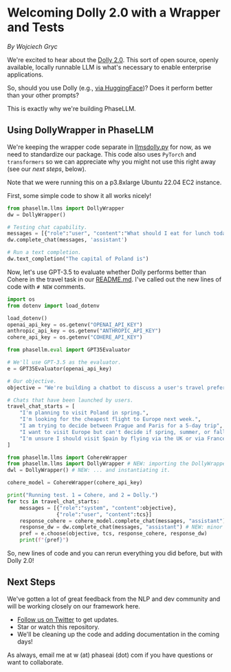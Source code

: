 # Welcoming Dolly 2.0 with a Wrapper and Tests
*By Wojciech Gryc*

We're excited to hear about the [Dolly 2.0](https://www.databricks.com/blog/2023/04/12/dolly-first-open-commercially-viable-instruction-tuned-llm). This sort of open source, openly available, locally runnable LLM is what's necessary to enable enterprise applications.

So, should you use Dolly (e.g., [via HuggingFace](https://huggingface.co/databricks/dolly-v2-12b))? Does it perform better than your other prompts?

This is exactly why we're building PhaseLLM.

## Using DollyWrapper in PhaseLLM

We're keeping the wrapper code separate in [llmsdolly.py](llmsdolly.py) for now, as we need to standardize our package. This code also uses `PyTorch` and `transformers` so we can appreciate why you might not use this right away (see our *next steps*, below).

Note that we were running this on a p3.8xlarge Ubuntu 22.04 EC2 instance.

First, some simple code to show it all works nicely!

```python
from phasellm.llms import DollyWrapper
dw = DollyWrapper()

# Testing chat capability.
messages = [{"role":"user", "content":"What should I eat for lunch today?"}]
dw.complete_chat(messages, 'assistant')

# Run a text completion.
dw.text_completion("The capital of Poland is")
```

Now, let's use GPT-3.5 to evaluate whether Dolly performs better than Cohere in the travel task in our [README.md](README.md). I've called out the new lines of code with `# NEW` comments.

```python
import os
from dotenv import load_dotenv

load_dotenv()
openai_api_key = os.getenv("OPENAI_API_KEY")
anthropic_api_key = os.getenv("ANTHROPIC_API_KEY")
cohere_api_key = os.getenv("COHERE_API_KEY")

from phasellm.eval import GPT35Evaluator

# We'll use GPT-3.5 as the evaluator.
e = GPT35Evaluator(openai_api_key)

# Our objective.
objective = "We're building a chatbot to discuss a user's travel preferences and provide advice."

# Chats that have been launched by users.
travel_chat_starts = [
    "I'm planning to visit Poland in spring.",
    "I'm looking for the cheapest flight to Europe next week.",
    "I am trying to decide between Prague and Paris for a 5-day trip",
    "I want to visit Europe but can't decide if spring, summer, or fall would be better.",
    "I'm unsure I should visit Spain by flying via the UK or via France."
]

from phasellm.llms import CohereWrapper
from phasellm.llms import DollyWrapper # NEW: importing the DollyWrapper...
dwl = DollyWrapper() # NEW: ... and instantiating it.

cohere_model = CohereWrapper(cohere_api_key)

print("Running test. 1 = Cohere, and 2 = Dolly.")
for tcs in travel_chat_starts:
    messages = [{"role":"system", "content":objective},
                {"role":"user", "content":tcs}]
    response_cohere = cohere_model.complete_chat(messages, "assistant")
    response_dw = dw.complete_chat(messages, "assistant") # NEW: minor change to variable name
    pref = e.choose(objective, tcs, response_cohere, response_dw)
    print(f"{pref}")
```

So, new lines of code and you can rerun everything you did before, but with Dolly 2.0!

## Next Steps

We've gotten a lot of great feedback from the NLP and dev community and will be working closely on our framework here.
- [Follow us on Twitter](https://twitter.com/PhaseLLM) to get updates.
- Star or watch this repository.
- We'll be cleaning up the code and adding documentation in the coming days!

As always, email me at w (at) phaseai (dot) com if you have questions or want to collaborate.
